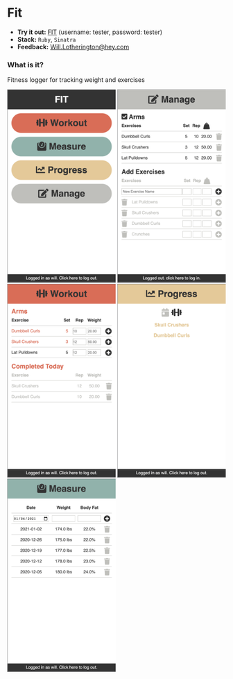 # Fit

* **Try it out:** [FIT](https://ls-fit.herokuapp.com/) (username: tester, password: tester)
* **Stack:** `Ruby`, `Sinatra`
* **Feedback:** [Will.Lotherington@hey.com](mailto:Will.Lotherington@hey.com)

### What is it?
Fitness logger for tracking weight and exercises

<img src="public/images/01.png" width="250px">

<img src="public/images/02.png" width="250px">

<img src="public/images/03.png" width="250px">

<img src="public/images/04.png" width="250px">

<img src="public/images/05.png" width="250px">
